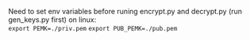 Need to set env variables before runing encrypt.py and decrypt.py (run gen_keys.py first)
on linux:\
`export PEMK=./priv.pem`
`export PUB_PEMK=./pub.pem`